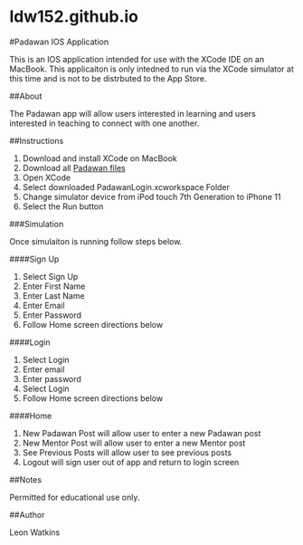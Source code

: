 # ldw152.github.io
#Padawan IOS Application

This is an IOS application intended for use with the XCode IDE on an MacBook. This applicaiton is only intedned to run via the XCode simulator at this time and is not to be distrbuted to the App Store.

##About

The Padawan app will allow users interested in learning and users interested in teaching to connect with one another.

##Instructions

1. Download and install XCode on MacBook
2. Download all [Padawan files](https://github.com/ldw152/Padawan/tree/main/PadawanLogin.xcworkspace)
3. Open XCode
4. Select downloaded PadawanLogin.xcworkspace Folder 
5. Change simulator device from iPod touch 7th Generation to iPhone 11 
6. Select the Run button

###Simulation

Once simulaiton is running follow steps below.

####Sign Up

1. Select Sign Up
2. Enter First Name
3. Enter Last Name
4. Enter Email
5. Enter Password
6. Follow Home screen directions below

####Login

1. Select Login
2. Enter email
3. Enter password
4. Select Login
5. Follow Home screen directions below

####Home

1. New Padawan Post will allow user to enter a new Padawan post
2. New Mentor Post will allow user to enter a new Mentor post
3. See Previous Posts will allow user to see previous posts
4. Logout will sign user out of app and return to login screen

##Notes

Permitted for educational use only.  

##Author 

Leon Watkins
